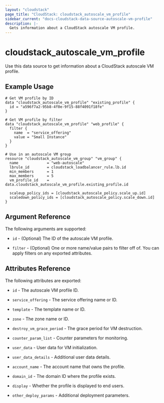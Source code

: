 ```yaml
---
layout: "cloudstack"
page_title: "CloudStack: cloudstack_autoscale_vm_profile"
sidebar_current: "docs-cloudstack-data-source-autoscale-vm-profile"
description: |-
  Gets information about a CloudStack autoscale VM profile.
---
```


# cloudstack_autoscale_vm_profile

Use this data source to get information about a CloudStack autoscale VM profile.

## Example Usage

```hcl
# Get VM profile by ID
data "cloudstack_autoscale_vm_profile" "existing_profile" {
  id = "a596f7a2-95b8-4f0e-9f15-88f4091f18fe"
}

# Get VM profile by filter
data "cloudstack_autoscale_vm_profile" "web_profile" {
  filter {
    name  = "service_offering"
    value = "Small Instance"
  }
}

# Use in an autoscale VM group
resource "cloudstack_autoscale_vm_group" "vm_group" {
  name             = "web-autoscale"
  lbrule_id        = cloudstack_loadbalancer_rule.lb.id
  min_members      = 1
  max_members      = 5
  vm_profile_id    = data.cloudstack_autoscale_vm_profile.existing_profile.id
  
  scaleup_policy_ids = [cloudstack_autoscale_policy.scale_up.id]
  scaledown_policy_ids = [cloudstack_autoscale_policy.scale_down.id]
}
```

## Argument Reference

The following arguments are supported:

* `id` - (Optional) The ID of the autoscale VM profile.

* `filter` - (Optional) One or more name/value pairs to filter off of. You can apply filters on any exported attributes.

## Attributes Reference

The following attributes are exported:

* `id` - The autoscale VM profile ID.

* `service_offering` - The service offering name or ID.

* `template` - The template name or ID.

* `zone` - The zone name or ID.

* `destroy_vm_grace_period` - The grace period for VM destruction.

* `counter_param_list` - Counter parameters for monitoring.

* `user_data` - User data for VM initialization.

* `user_data_details` - Additional user data details.

* `account_name` - The account name that owns the profile.

* `domain_id` - The domain ID where the profile exists.

* `display` - Whether the profile is displayed to end users.

* `other_deploy_params` - Additional deployment parameters.
